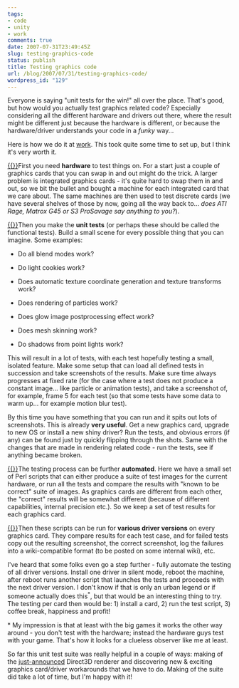 ```yaml
---
tags:
- code
- unity
- work
comments: true
date: 2007-07-31T23:49:45Z
slug: testing-graphics-code
status: publish
title: Testing graphics code
url: /blog/2007/07/31/testing-graphics-code/
wordpress_id: "129"
---
```


Everyone is saying "unit tests for the win!" all over the place. That's good, but how would you actually test graphics related code? Especially considering all the different hardware and drivers out there, where the result might be different just because the hardware is different, or because the hardware/driver understands your code in a _funky_ way...

Here is how we do it at [work](http://unity3d.com). This took quite some time to set up, but I think it's very worth it.

[{{<imgright src="//aras-p.info/blog/wp-content/uploads/2007/07/test-lab.thumbnail.jpg" title="'Testing Lab in action'">}}](/blog/wp-content/uploads/2007/07/test-lab.jpg)First you need **hardware** to test things on. For a start just a couple of graphics cards that you can swap in and out might do the trick. A larger problem is integrated graphics cards - it's quite hard to swap them in and out, so we bit the bullet and bought a machine for each integrated card that we care about. The same machines are then used to test discrete cards (we have several shelves of those by now, going all the way back to... _does ATI Rage, Matrox G45 or S3 ProSavage say anything to you?_).

[{{<imgright src="//aras-p.info/blog/wp-content/uploads/2007/07/test-shots.thumbnail.png" title="'It looks pretty random, huh?'">}}](/blog/wp-content/uploads/2007/07/test-shots.png)Then you make the **unit tests** (or perhaps these should be called the functional tests). Build a small scene for every possible thing that you can imagine. Some examples:




  * Do all blend modes work?


  * Do light cookies work?


  * Does automatic texture coordinate generation and texture transforms work?


  * Does rendering of particles work?


  * Does glow image postprocessing effect work?


  * Does mesh skinning work?


  * Do shadows from point lights work?



This will result in a lot of tests, with each test hopefully testing a small, isolated feature. Make some setup that can load all defined tests in succession and take screenshots of the results. Make sure time always progresses at fixed rate (for the case where a test does not produce a constant image... like particle or animation tests), and take a screenshot of, for example, frame 5 for each test (so that some tests have some data to warm up... for example motion blur test).

By this time you have something that you can run and it spits out lots of screenshots. This is already **very useful**. Get a new graphics card, upgrade to new OS or install a new shiny driver? Run the tests, and obvious errors (if any) can be found just by quickly flipping through the shots. Same with the changes that are made in rendering related code - run the tests, see if anything became broken.

[{{<imgright src="//aras-p.info/blog/wp-content/uploads/2007/07/test-perl.thumbnail.png" title="'My crappy Perl code...'">}}](/blog/wp-content/uploads/2007/07/test-perl.png)The testing process can be further **automated**. Here we have a small set of Perl scripts that can either produce a suite of test images for the current hardware, or run all the tests and compare the results with "known to be correct" suite of images. As graphics cards are different from each other, the "correct" results will be somewhat different (because of different capabilities, internal precision etc.). So we keep a set of test results for each graphics card.

[{{<imgright src="//aras-p.info/blog/wp-content/uploads/2007/07/test-drivers.thumbnail.png" title="'That’s an awful lot of drivers!'">}}](/blog/wp-content/uploads/2007/07/test-drivers.png)Then these scripts can be run for **various driver versions** on every graphics card. They compare results for each test case, and for failed tests copy out the resulting screenshot, the correct screenshot, log the failures into a wiki-compatible format (to be posted on some internal wiki), etc.

I've heard that some folks even go a step further - fully automate the testing of all driver versions. Install one driver in silent mode, reboot the machine, after reboot runs another script that launches the tests and proceeds with the next driver version. I don't know if that is only an urban legend or if someone actually does this<sup>\*</sup>, but that would be an interesting thing to try. The testing per card then would be: 1) install a card, 2) run the test script, 3) coffee break, happiness and profit!

\* My impression is that at least with the big games it works the other way around - you don't test with the hardware; instead the hardware guys test with your game. That's how it looks for a clueless observer like me at least.

So far this unit test suite was really helpful in a couple of ways: making of the [just-announced](http://unity3d.com/unity/whats-new/unity-2.0) Direct3D renderer and discovering new & exciting graphics card/driver workarounds that we have to do. Making of the suite did take a lot of time, but I'm happy with it!

